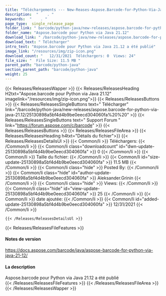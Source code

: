 ```yaml
---
title: "Téléchargements --- New-Reases-Aspose.Barcode-for-Python-Via-Java-21.12." 
description:  "    . " 
keywords:  "    . " 
page_type:  single_release_page
folder_link: " barcode/python-java/new-releases/aspose.barcode-for-python-via-java-21.12/"
folder_name: "Aspose.barcode pour Python via Java 21.12"
download_link: " /barcode/python-java/new-releases/aspose.barcode-for-python-via-java-21.12/25130898a5bf4d4b9be0eecd304060fa"
download_text: " Télécharger"
intro_text: "Aspose.barcode pour Python via Java 21.12 a été publié"
image_link: "/resources/img/zip-icon.png"
download_count: "   12/31/2021  Téléchargers: 0  Views: 24"
file_size: "  File Size: 11.5 MB "
parent_path: "barcode/python-java"
section_parent_path: "barcode/python-java"
weight: 25
---
```


{{< Releases/ReleasesWapper >}}
  {{< Releases/ReleasesHeading H2txt="Aspose.barcode pour Python via Java 21.12" imagelink="/resources/img/zip-icon.png">}}
  {{< Releases/ReleasesButtons >}}
    {{< Releases/ReleasesSingleButtons text=" Télécharger" link="/barcode/python-java/new-releases/aspose.barcode-for-python-via-java-21.12/25130898a5bf4d4b9be0eecd304060fa%20%20" >}}
    {{< Releases/ReleasesSingleButtons text=" Support Forum " link="https://forum.aspose.com/c/barcode" >}}
  {{< Releases/ReleasesButtons >}}
  {{< Releases/ReleasesFileArea >}}
    {{< Releases/ReleasesHeading h4txt="Détails du fichier">}}
    {{< Releases/ReleasesDetailsUl >}}
            {{< Common/li  >}} Téléchargers: {{< /Common/li >}} 
      {{< Common/li class="downloadcount" id="dwn-update-25130898a5bf4d4b9be0eecd304060fa" >}} 0 {{< /Common/li >}} 
      {{< Common/li  >}} Taille du fichier: {{< /Common/li >}} 
      {{< Common/li id="size-update-25130898a5bf4d4b9be0eecd304060fa" >}} 11.5 MB {{< /Common/li >}} 
      {{< Common/li  class="hide" >}} Posted By: {{< /Common/li >}} 
      {{< Common/li class="hide" id="author-update-25130898a5bf4d4b9be0eecd304060fa" >}} Aleksander.Grinin {{< /Common/li >}} 
      {{< Common/li class="hide"  >}} Views: {{< /Common/li >}} 
      {{< Common/li class="hide" id="view-update-25130898a5bf4d4b9be0eecd304060fa" >}} 25 {{< /Common/li >}} 
      {{< Common/li  >}} date ajoutée: {{< /Common/li >}} 
      {{< Common/li id="added-update-25130898a5bf4d4b9be0eecd304060fa" >}} 12/31/2021 {{< /Common/li >}} 

    {{< /Releases/ReleasesDetailsUl >}}

  {{< Releases/ReleasesFileFeatures >}}
      <h4>Notes de version</h4><div><a href="https://docs.aspose.com/barcode/java/aspose-barcode-for-python-via-java-21-12/">https://docs.aspose.com/barcode/java/aspose-barcode-for-python-via-java-21-12/</a></div><h4>La description</h4><div class="HTMLDescription">Aspose.barcode pour Python via Java 21.12 a été publié</div>
  {{< /Releases/ReleasesFileFeatures >}}
 {{< /Releases/ReleasesFileArea >}}
{{< /Releases/ReleasesWapper >}}


